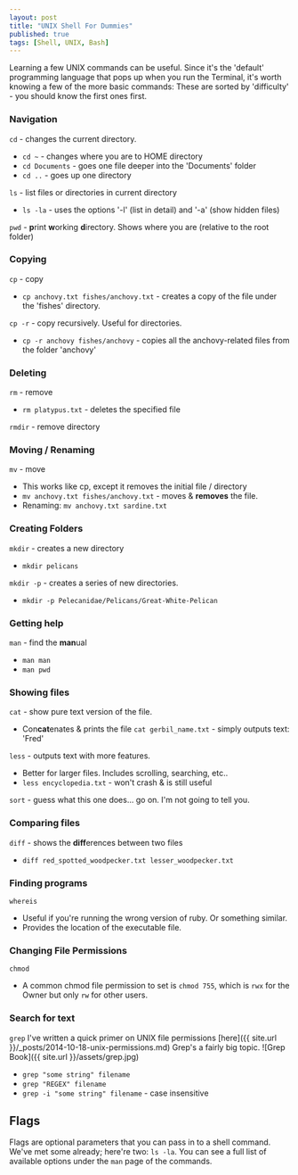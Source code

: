 ```yaml
---
layout: post
title: "UNIX Shell For Dummies"
published: true
tags: [Shell, UNIX, Bash]
---
```

Learning a few UNIX commands can be useful. Since it's the 'default' programming language that pops up when you run the Terminal, it's worth knowing a few of the more basic commands:
These are sorted by 'difficulty' - you should know the first ones first.

### Navigation

`cd` - changes the current directory.

- `cd ~` - changes where you are to HOME directory
- `cd Documents`  - goes one file deeper into the 'Documents' folder
- `cd ..` - goes up one directory

`ls` - list files or directories in current directory

- `ls -la` - uses the options '-l' (list in detail) and '-a' (show hidden files)

`pwd` - **p**rint **w**orking **d**irectory. Shows where you are (relative to the root folder)

### Copying

`cp` - copy

- `cp anchovy.txt fishes/anchovy.txt` - creates a copy of the file under the 'fishes' directory.

`cp -r` - copy recursively. Useful for directories.

- `cp -r anchovy fishes/anchovy` - copies all the anchovy-related files from the folder 'anchovy'

### Deleting

`rm` - remove

- `rm platypus.txt` - deletes the specified file

`rmdir` - remove directory

### Moving / Renaming

`mv` - move

- This works like cp, except it removes the initial file / directory
- `mv anchovy.txt fishes/anchovy.txt` - moves & **removes** the file.
- Renaming: `mv anchovy.txt sardine.txt`

### Creating Folders

`mkdir` - creates a new directory

- `mkdir pelicans`

`mkdir -p` - creates a series of new directories.

- `mkdir -p Pelecanidae/Pelicans/Great-White-Pelican`

### Getting help

`man` - find the **man**ual

- `man man`
- `man pwd`

### Showing files

`cat` - show pure text version of the file.

- Con**cat**enates & prints the file
`cat gerbil_name.txt` - simply outputs text: 'Fred'

`less` - outputs text with more features.

- Better for larger files. Includes scrolling, searching, etc..
- `less encyclopedia.txt` - won't crash & is still useful

`sort` - guess what this one does... go on. I'm not going to tell you.

### Comparing files

`diff` - shows the **diff**erences between two files

- `diff red_spotted_woodpecker.txt lesser_woodpecker.txt`

### Finding programs

`whereis`

- Useful if you're running the wrong version of ruby. Or something similar.
- Provides the location of the executable file.

### Changing File Permissions

`chmod`

- A common chmod file permission to set is `chmod 755`, which is `rwx` for the Owner but only `rw` for other users.

### Search for text

`grep`
I've written a quick primer on UNIX file permissions [here]({{ site.url }}/_posts/2014-10-18-unix-permissions.md)
Grep's a fairly big topic.
![Grep Book]({{ site.url }}/assets/grep.jpg)

- `grep "some string" filename`
- `grep "REGEX" filename`
- `grep -i "some string" filename` - case insensitive


## Flags

Flags are optional parameters that you can pass in to a shell command. We've met some already; here're two: `ls -la`. You can see a full list of available options under the `man` page of the commands.
